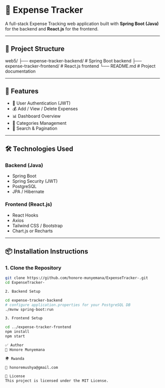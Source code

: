 # 💸 Expense Tracker

A full-stack Expense Tracking web application built with **Spring Boot (Java)** for the backend and **React.js** for the frontend.

---

## 📁 Project Structure

web5/
├── expense-tracker-backend/ # Spring Boot backend
├── expense-tracker-frontend/ # React.js frontend
└── README.md # Project documentation

---

## 🚀 Features

- 🔐 User Authentication (JWT)
- 💰 Add / View / Delete Expenses
- 📊 Dashboard Overview
- 📂 Categories Management
- 🔎 Search & Pagination

---

## 🛠️ Technologies Used

### Backend (Java)

- Spring Boot
- Spring Security (JWT)
- PostgreSQL
- JPA / Hibernate

### Frontend (React.js)

- React Hooks
- Axios
- Tailwind CSS / Bootstrap
- Chart.js or Recharts

---

## 📦 Installation Instructions

### 1. Clone the Repository

```bash
git clone https://github.com/honore-munyemana/ExpenseTracker-.git
cd ExpenseTracker-

2. Backend Setup

cd expense-tracker-backend
# configure application.properties for your PostgreSQL DB
./mvnw spring-boot:run

3. Frontend Setup

cd ../expense-tracker-frontend
npm install
npm start

✅ Author
👤 Honore Munyemana

🌍 Rwanda

📧 honoremushya@gmail.com

📝 License
This project is licensed under the MIT License.
```
